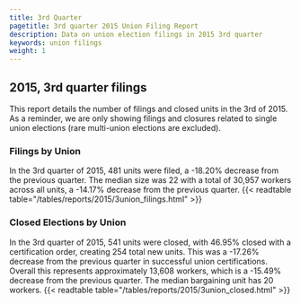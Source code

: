 ```yaml
---
title: 3rd Quarter 
pagetitle: 3rd quarter 2015 Union Filing Report
description: Data on union election filings in 2015 3rd quarter 
keywords: union filings
weight: 1
---
```


## 2015, 3rd quarter filings

This report details the number of filings and closed units in the 3rd of 2015. As a reminder, we are only showing filings and closures related to single union elections (rare multi-union elections are excluded).

### Filings by Union
In the 3rd quarter of 2015, 481 units were filed, a -18.20% decrease from the previous quarter. The median size was 22 with a total of 30,957 workers across all units, a -14.17% decrease from the previous quarter.
{{< readtable table="/tables/reports/2015/3union_filings.html" >}}

### Closed Elections by Union
In the 3rd quarter of 2015, 541 units were closed, with 46.95% closed with a certification order, creating 254 total new units. This was a -17.26% decrease from the previous quarter in successful union certifications. Overall this represents approximately 13,608 workers, which is a -15.49% decrease from the previous quarter. The median bargaining unit has 20 workers.
{{< readtable table="/tables/reports/2015/3union_closed.html" >}}
